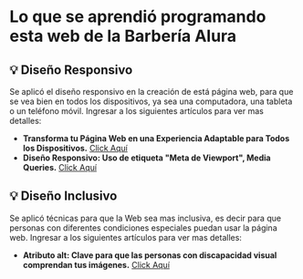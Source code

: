 # Lo que se aprendió programando esta web de la Barbería Alura

## 💡 Diseño Responsivo
Se aplicó el diseño responsivo en la creación de está página web, para que se vea bien en todos los dispositivos, ya sea una computadora, una tableta o un teléfono móvil. Ingresar a los siguientes artículos para ver mas detalles:

<ul>

<li> <b>Transforma tu Página Web en una Experiencia Adaptable para Todos los Dispositivos.</b> <a href="https://www.linkedin.com/pulse/transforma-tu-p%25C3%25A1gina-web-en-una-experiencia-adaptable-ramirez-b5kze">Click Aquí</a></li>
<li> <b>Diseño Responsivo: Uso de etiqueta "Meta de Viewport", Media Queries.</b> <a href="https://www.linkedin.com/pulse/dise%25C3%25B1o-responsivo-en-p%25C3%25A1ginas-web-edwin-james-ramirez-0hfbe/">Click Aquí</a></li>

</ul>

## 💡 Diseño Inclusivo
Se aplicó técnicas para que la Web sea mas inclusiva, es decir para que personas con diferentes condiciones especiales puedan usar la página web. Ingresar a los siguientes artículos para ver mas detalles:

<ul>

<li> <b>Atributo alt: Clave para que las personas con discapacidad visual comprendan tus imágenes.</b> <a href="https://www.linkedin.com/pulse/transforma-tu-p%25C3%25A1gina-web-en-una-experiencia-adaptable-ramirez-b5kze](https://www.linkedin.com/pulse/atributo-alt-clave-para-que-las-personas-con-visual-tus-ramirez-fyyce)">Click Aquí</a></li>

</ul>
